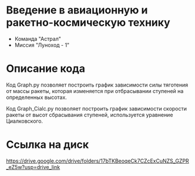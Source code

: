 # Введение в авиационную и ракетно-космическую технику

* Команда "Астрал"
* Миссия "Луноход - 1"

# Описание кода
Код Graph.py позволяет построить график зависимости силы тяготения от массы ракеты, которая изменяется при отбрасывании ступеней на определенных высотах.

Код Graph_Cialc.py позволяет построить график зависимости скорости ракеты от высот сбрасывания ступеней, используется уравнение Циалковского. 

# Ссылка на диск
https://drive.google.com/drive/folders/17bTKBeoqeCk7CZcExCuNZS_GZPR_eZ5w?usp=drive_link

